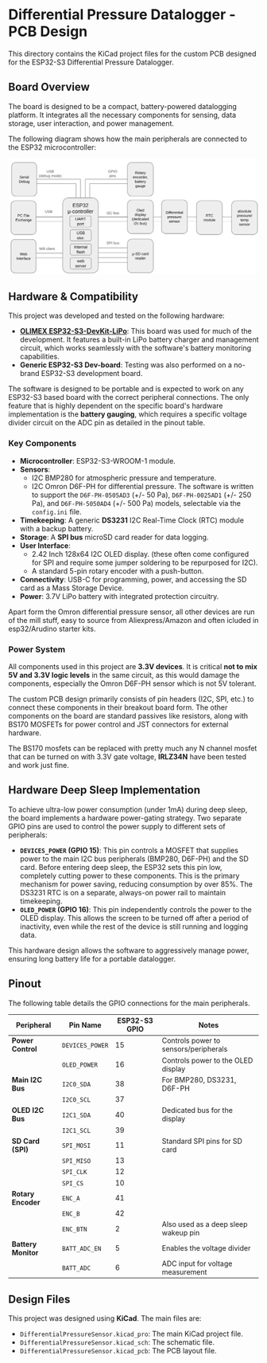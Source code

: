 # Differential Pressure Datalogger - PCB Design

This directory contains the KiCad project files for the custom PCB designed for the ESP32-S3 Differential Pressure Datalogger.

## Board Overview

The board is designed to be a compact, battery-powered datalogging platform. It integrates all the necessary components for sensing, data storage, user interaction, and power management.

The following diagram shows how the main peripherals are connected to the ESP32 microcontroller:

![Overall Architecture](overall_arch.png)

## Hardware & Compatibility

This project was developed and tested on the following hardware:

*   **[OLIMEX ESP32-S3-DevKit-LiPo](https://github.com/OLIMEX/ESP32-S3-DevKit-LiPo)**: This board was used for much of the development. It features a built-in LiPo battery charger and management circuit, which works seamlessly with the software's battery monitoring capabilities.
*   **Generic ESP32-S3 Dev-board**: Testing was also performed on a no-brand ESP32-S3 development board.

The software is designed to be portable and is expected to work on any ESP32-S3 based board with the correct peripheral connections. The only feature that is highly dependent on the specific board's hardware implementation is the **battery gauging**, which requires a specific voltage divider circuit on the ADC pin as detailed in the pinout table.

### Key Components

*   **Microcontroller**: ESP32-S3-WROOM-1 module.
*   **Sensors**:
    *   I2C BMP280 for atmospheric pressure and temperature.
    *   I2C Omron D6F-PH for differential pressure. The software is written to support the `D6F-PH-0505AD3` (+/- 50 Pa), `D6F-PH-0025AD1` (+/- 250 Pa), and `D6F-PH-5050AD4` (+/- 500 Pa) models, selectable via the `config.ini` file.
*   **Timekeeping**: A generic **DS3231** I2C Real-Time Clock (RTC) module with a backup battery.
*   **Storage**: A **SPI bus** microSD card reader for data logging.
*   **User Interface**:
    *   2.42 Inch 128x64 I2C OLED display. (these often come configured for SPI and require some jumper soldering to be repurposed for I2C). 
    *   A standard 5-pin rotary encoder with a push-button.
*   **Connectivity**: USB-C for programming, power, and accessing the SD card as a Mass Storage Device.
*   **Power**: 3.7V LiPo battery with integrated protection circuitry. 

Apart form the Omron differential pressure sensor, all other devices are run of the mill stuff, easy to source from Aliexpress/Amazon and often icluded in esp32/Arudino starter kits. 

### Power System

All components used in this project are **3.3V devices**. It is critical **not to mix 5V and 3.3V logic levels** in the same circuit, as this would damage the components, especially the Omron D6F-PH sensor which is not 5V tolerant.

The custom PCB design primarily consists of pin headers (I2C, SPI, etc.) to connect these components in their breakout board form. The other components on the board are standard passives like resistors, along with BS170 MOSFETs for power control and JST connectors for external hardware.

The BS170 mosfets can be replaced with pretty much any N channel mosfet that can be turned on with 3.3V gate voltage, **IRLZ34N** have been tested and work just fine.

## Hardware Deep Sleep Implementation

To achieve ultra-low power consumption (under 1mA) during deep sleep, the board implements a hardware power-gating strategy. Two separate GPIO pins are used to control the power supply to different sets of peripherals:

*   **`DEVICES_POWER` (GPIO 15)**: This pin controls a MOSFET that supplies power to the main I2C bus peripherals (BMP280, D6F-PH) and the SD card. Before entering deep sleep, the ESP32 sets this pin low, completely cutting power to these components. This is the primary mechanism for power saving, reducing consumption by over 85%. The DS3231 RTC is on a separate, always-on power rail to maintain timekeeping.
*   **`OLED_POWER` (GPIO 16)**: This pin independently controls the power to the OLED display. This allows the screen to be turned off after a period of inactivity, even while the rest of the device is still running and logging data.

This hardware design allows the software to aggressively manage power, ensuring long battery life for a portable datalogger.

## Pinout

The following table details the GPIO connections for the main peripherals.

| Peripheral              | Pin Name        | ESP32-S3 GPIO | Notes                               |
| ----------------------- | --------------- | ------------- | ----------------------------------- |
| **Power Control**       | `DEVICES_POWER` | 15            | Controls power to sensors/peripherals |
|                         | `OLED_POWER`    | 16            | Controls power to the OLED display    |
| **Main I2C Bus**        | `I2C0_SDA`      | 38            | For BMP280, DS3231, D6F-PH          |
|                         | `I2C0_SCL`      | 37            |                                     |
| **OLED I2C Bus**        | `I2C1_SDA`      | 40            | Dedicated bus for the display       |
|                         | `I2C1_SCL`      | 39            |                                     |
| **SD Card (SPI)**       | `SPI_MOSI`      | 11            | Standard SPI pins for SD card       |
|                         | `SPI_MISO`      | 13            |                                     |
|                         | `SPI_CLK`       | 12            |                                     |
|                         | `SPI_CS`        | 10            |                                     |
| **Rotary Encoder**      | `ENC_A`         | 41            |                                     |
|                         | `ENC_B`         | 42            |                                     |
|                         | `ENC_BTN`       | 2             | Also used as a deep sleep wakeup pin|
| **Battery Monitor**     | `BATT_ADC_EN`   | 5             | Enables the voltage divider         |
|                         | `BATT_ADC`      | 6             | ADC input for voltage measurement   |

## Design Files

This project was designed using **KiCad**. The main files are:

*   `DifferentialPressureSensor.kicad_pro`: The main KiCad project file.
*   `DifferentialPressureSensor.kicad_sch`: The schematic file.
*   `DifferentialPressureSensor.kicad_pcb`: The PCB layout file.
